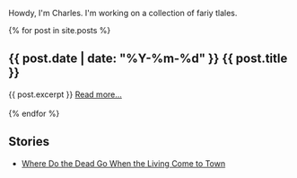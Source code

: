 Howdy, I'm Charles. I'm working on a collection of fariy tlales.

{% for post in site.posts %}
<h2>{{ post.date | date: "%Y-%m-%d" }} {{ post.title }}</h2>
{{ post.excerpt }}
<a href="{{ post.url }}">Read more...</a>
<br />
<br />
{% endfor %}

## Stories

- [Where Do the Dead Go When the Living Come to Town](wdtdg.md)
